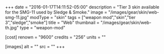 +++
date = "2016-01-17T14:11:52-05:00"
description = "Tier 3 skin available for the SMG-11 used by Sledge & Smoke."
image = "/images/gear/skin/web-smg-11.jpg"
modType = "skin"
tags = ["weapon mod","skin","tier 3","sledge","smoke"]
title = "Web"
thumbnail = "/images/gear/skin/web-th.jpg"
type = "weapon-mod"

[cost]
  renown = "9600"
  credits = "256"
  units = ""

[images]
  alt = ""
  src = ""
+++
